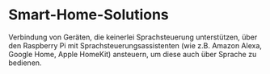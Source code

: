 # Smart-Home-Solutions
Verbindung von Geräten, die keinerlei Sprachsteuerung unterstützen, über den Raspberry Pi mit Sprachsteuerungsassistenten (wie z.B. Amazon Alexa, Google Home, Apple HomeKit) ansteuern, um diese auch über Sprache zu bedienen.
